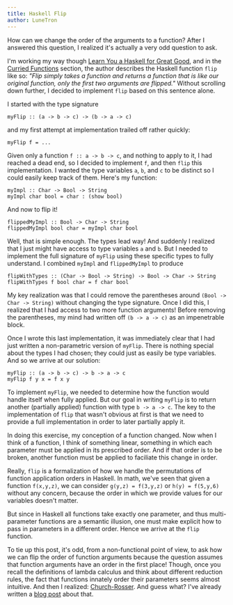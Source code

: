 ```yaml
---
title: Haskell Flip
author: LuneTron
---
```


How can we change the order of the arguments to a function? After I answered this question, I realized it's actually a very odd question to ask.

I'm working my way though [Learn You a Haskell for Great Good](http://learnyouahaskell.com/), and in the [Curried Functions](http://learnyouahaskell.com/higher-order-functions#curried-functions) section, the author describes the Haskell function `flip` like so: *"Flip simply takes a function and returns a function that is like our original function, only the first two arguments are flipped."* Without scrolling down further, I decided to implement `flip` based on this sentence alone.

I started with the type signature 
```
myFlip :: (a -> b -> c) -> (b -> a -> c)
``` 
and my first attempt at implementation trailed off rather quickly:
```
myFlip f = ...
```
Given only a function `f :: a -> b -> c`, and nothing to apply to it, I had reached a dead end, so I decided to implement `f`, and then `flip` this implementation. I wanted the type variables `a`, `b`, and `c` to be distinct so I could easily keep track of them. Here's my function:
```
myImpl :: Char -> Bool -> String
myImpl char bool = char : (show bool)
```
And now to flip it!
```
flippedMyImpl :: Bool -> Char -> String
flippedMyImpl bool char = myImpl char bool
```
Well, that is simple enough. The types lead way! And suddenly I realized that I just might have access to type variables `a` and `b`. But I needed to implement the full signature of `myFlip` using these specific types to fully understand. I combined `myImpl` and `flippedMyImpl` to produce
```
flipWithTypes :: (Char -> Bool -> String) -> Bool -> Char -> String
flipWithTypes f bool char = f char bool
```
My key realization was that I could remove the parentheses around `(Bool -> Char -> String)` without changing the type signature. Once I did this, I realized that I had access to two more function arguments! Before removing the parentheses, my mind had written off `(b -> a -> c)` as an impenetrable block.

Once I wrote this last implementation, it was immediately clear that I had just written a non-parametric version of `myFlip`. There is nothing special about the types I had chosen; they could just as easily be type variables. And so we arrive at our solution:
```
myFlip :: (a -> b -> c) -> b -> a -> c
myFlip f y x = f x y
```
To implement `myFlip`, we needed to determine how the function would handle itself when fully applied. But our goal in writing `myFlip` is to return another (partially applied) function with type `b -> a -> c`. The key to the implementation of `flip` that wasn't obvious at first is that we need to provide a full implementation in order to later partially apply it.

In doing this exercise, my conception of a function changed. Now when I think of a function, I think of something linear, something in which each parameter must be applied in its prescribed order. And if that order is to be broken, another function must be applied to faciliate this change in order.

Really, `flip` is a formalization of how we handle the permutations of function application orders in Haskell. In math, we've seen that given a function `f(x,y,z)`, we can consider `g(y,z) = f(3,y,z)` or `h(y) = f(5,y,6)` without any concern, because the order in which we provide values for our variables doesn't matter.

But since in Haskell all functions take exactly one parameter, and thus multi-parameter functions are a semantic illusion, one must make explicit how to pass in parameters in a different order. Hence we arrive at the `flip` function.

To tie up this post, it's odd, from a non-functional point of view, to ask how we can flip the order of function arguments because the question assumes that function arguments have an order in the first place! Though, once you recall the definitions of lambda calculus and think about different reduction rules, the fact that functions innately order their parameters seems almost intuitive. And then I realized: [Church-Rosser](http://en.wikipedia.org/wiki/Church%E2%80%93Rosser_theorem). And guess what? I've already written a [blog post](/posts/2013-03-26-churchrosser.html) about that.
